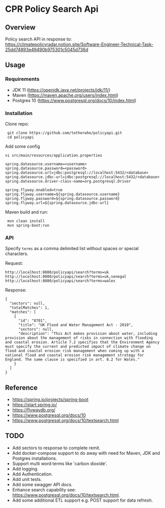 # CPR Policy Search Api

## Overview

Policy search API in response to: https://climatepolicyradar.notion.site/Software-Engineer-Technical-Task-25dd74893e49490b975301c5045d736d

## Usage

### Requirements

* JDK 11 (https://openjdk.java.net/projects/jdk/11/)
* Maven (https://maven.apache.org/users/index.html)
* Postgres 10 (https://www.postgresql.org/docs/10/index.html)

### Installation

Clone repo:
```
 git clone https://github.com/totherwho/policyapi.git
 cd policyapi
```

Add some config

```
vi src/main/resources/application.properties
```

```
spring.datasource.username=<username>
spring.datasource.password=<password>
spring.datasource.url=jdbc:postgresql://localhost:5432/<database>
spring.datasource.jdbc-url=jdbc:postgresql://localhost:5432/<database>
spring.datasource.driver-class-name=org.postgresql.Driver

spring.flyway.enabled=true
spring.flyway.username=${spring.datasource.username}
spring.flyway.password=${spring.datasource.password}
spring.flyway.url=${spring.datasource.jdbc-url}
```

Maven build and run:
```
 mvn clean install
 mvn spring-boot:run
```

### API

Specify `terms` as a comma delimited list without spaces or special characters. 

Request:

```
http://localhost:8080/policyapi/search?terms=uk
http://localhost:8080/policyapi/search?terms=uk,senegal
http://localhost:8080/policyapi/search?terms=wales
```
Response:
```
{
  "sectors": null,
  "totalMatches": 1,
  "matches": [
    {
      "id": "8701",
      "title": "UK Flood and Water Management Act - 2010",
      "sectors": null,
      "description": "This Act makes provision about water, including provision about the management of risks in connection with flooding and coastal erosion. Article 7.2 specifies that the Environment Agency must specify the current and predicted impact of climate change on flood and coastal erosion risk management when coming up with a national flood and coastal erosion risk management strategy for England. The same clause is specified in art. 8.2 for Wales."
    }
  ]
}
```

## Reference

* https://spring.io/projects/spring-boot
* https://start.spring.io/
* https://flywaydb.org/
* https://www.postgresql.org/docs/10
* https://www.postgresql.org/docs/10/textsearch.html

## TODO 

* Add sectors to response to complete remit.
* Add docker-compose support to do away with need for Maven, JDK and Postgres installations.
* Support multi word terms like 'carbon dioxide'.
* Add logging.
* Add Authentication.
* Add unit tests.
* Add some swagger API docs.
* Enhance search capability see: https://www.postgresql.org/docs/10/textsearch.html.
* Add some additional ETL support e.g. POST support for data refresh.


